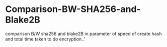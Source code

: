 # Comparison-BW-SHA256-and-Blake2B
comparison B/W sha256 and blake2B in parameter of speed of create hash and total time taken to do encryption..'

